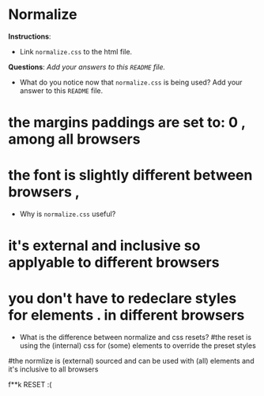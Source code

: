 # Normalize

**Instructions**: 
* Link `normalize.css` to the html file.

**Questions**: 
_Add your answers to this `README` file._

* What do you notice now that `normalize.css` is being used? Add your answer to this `README` file.
# the margins paddings are set to: 0 , among all browsers 
# the font is slightly different between browsers ,


* Why is `normalize.css` useful? 
# it's external and inclusive so applyable to different browsers
# you don't have to redeclare styles for elements . in different browsers


* What is the difference between normalize and css resets? 
#the reset is using the (internal) css for (some) elements to override the preset styles

#the normlize is (external) sourced and can be used with (all) elements and it's inclusive to all browsers

f**k RESET :(
